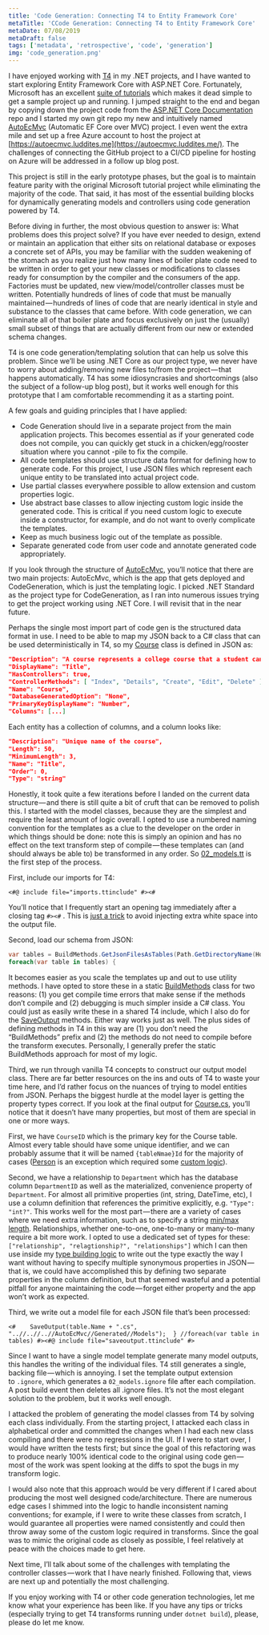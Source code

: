 ```yaml
---
title: 'Code Generation: Connecting T4 to Entity Framework Core'
metaTitle: 'CCode Generation: Connecting T4 to Entity Framework Core'
metaDate: 07/08/2019
metaDraft: false
tags: ['metadata', 'retrospective', 'code', 'generation']
img: 'code_generation.png'
---
```


I have enjoyed working with [T4](https://docs.microsoft.com/en-us/visualstudio/modeling/code-generation-and-t4-text-templates?view=vs-2019) in my .NET projects, and I have wanted to start exploring Entity Framework Core with ASP.NET Core. Fortunately, Microsoft has an excellent [suite of tutorials](https://docs.asp.net/en/latest/data/ef-mvc/intro.html) which makes it dead simple to get a sample project up and running. I jumped straight to the end and began by copying down the project code from the [ASP.NET Core Documentation](https://github.com/aspnet/AspNetCore.Docs/tree/master/aspnetcore/data/ef-mvc/intro/samples/cu-final) repo and I started my own git repo my new and intuitively named [AutoEcMvc](https://github.com/crfroehlich/AutoEcMvc) (Automatic EF Core over MVC) project. I even went the extra mile and set up a free Azure account to host the project at [https://autoecmvc.luddites.me](https://autoecmvc.luddites.me/). The challenges of connecting the GitHub project to a CI/CD pipeline for hosting on Azure will be addressed in a follow up blog post.

This project is still in the early prototype phases, but the goal is to maintain feature parity with the original Microsoft tutorial project while eliminating the majority of the code. That said, it has most of the essential building blocks for dynamically generating models and controllers using code generation powered by T4.

Before diving in further, the most obvious question to answer is: What problems does this project solve? If you have ever needed to design, extend or maintain an application that either sits on relational database or exposes a concrete set of APIs, you may be familiar with the sudden weakening of the stomach as you realize just how many lines of boiler plate code need to be written in order to get your new classes or modifications to classes ready for consumption by the compiler and the consumers of the app. Factories must be updated, new view/model/controller classes must be written. Potentially hundreds of lines of code that must be manually maintained — hundreds of lines of code that are nearly identical in style and substance to the classes that came before. With code generation, we can eliminate all of that boiler plate and focus exclusively on just the (usually) small subset of things that are actually different from our new or extended schema changes.

T4 is one code generation/templating solution that can help us solve this problem. Since we’ll be using .NET Core as our project type, we never have to worry about adding/removing new files to/from the project — that happens automatically. T4 has some idiosyncrasies and shortcomings (also the subject of a follow-up blog post), but it works well enough for this prototype that I am comfortable recommending it as a starting point.

A few goals and guiding principles that I have applied:

- Code Generation should live in a separate project from the main application projects. This becomes essential as if your generated code does not compile, you can quickly get stuck in a chicken/egg/rooster situation where you cannot -pile to fix the compile.
- All code templates should use structure data format for defining how to generate code. For this project, I use JSON files which represent each unique entity to be translated into actual project code.
- Use partial classes everywhere possible to allow extension and custom properties logic.
- Use abstract base classes to allow injecting custom logic inside the generated code. This is critical if you need custom logic to execute inside a constructor, for example, and do not want to overly complicate the templates.
- Keep as much business logic out of the template as possible.
- Separate generated code from user code and annotate generated code appropriately.

If you look through the structure of [AutoEcMvc](https://github.com/crfroehlich/AutoEcMvc), you’ll notice that there are two main projects: AutoEcMvc, which is the app that gets deployed and CodeGeneration, which is just the templating logic. I picked .NET Standard as the project type for CodeGeneration, as I ran into numerous issues trying to get the project working using .NET Core. I will revisit that in the near future.

Perhaps the single most import part of code gen is the structured data format in use. I need to be able to map my JSON back to a C# class that can be used deterministically in T4, so my [Course](https://github.com/crfroehlich/AutoEcMvc/blob/master/CodeGeneration/Transforms/schema/Course.json) class is defined in JSON as:

```json
"Description": "A course represents a college course that a student can take",
"DisplayName": "Title",
"HasControllers": true,
"ControllerMethods": [ "Index", "Details", "Create", "Edit", "Delete" ],
"Name": "Course",
"DatabaseGeneratedOption": "None",
"PrimaryKeyDisplayName": "Number",
"Columns": [...]
```

Each entity has a collection of columns, and a column looks like:

```json
"Description": "Unique name of the course",
"Length": 50,
"MinimumLength": 3,
"Name": "Title",
"Order": 0,
"Type": "string"
```

Honestly, it took quite a few iterations before I landed on the current data structure — and there is still quite a bit of cruft that can be removed to polish this. I started with the model classes, because they are the simplest and require the least amount of logic overall. I opted to use a numbered naming convention for the templates as a clue to the developer on the order in which things should be done: note this is simply an opinion and has no effect on the text transform step of compile — these templates can (and should always be able to) be transformed in any order. So [02_models.tt](https://github.com/crfroehlich/AutoEcMvc/blob/master/CodeGeneration/Transforms/templates/02_Models.tt) is the first step of the process.

First, include our imports for T4:

`<#@ include file="imports.ttinclude" #><#`

You’ll notice that I frequently start an opening tag immediately after a closing tag `#><#` . This is [just a trick](https://stackoverflow.com/a/19860881) to avoid injecting extra white space into the output file.

Second, load our schema from JSON:

```csharp
var tables = BuildMethods.GetJsonFilesAsTables(Path.GetDirectoryName(Host.TemplateFile) + "\\\\..\\\\schema");
foreach(var table in tables) {
```

It becomes easier as you scale the templates up and out to use utility methods. I have opted to store these in a static [BuildMethods](https://github.com/crfroehlich/AutoEcMvc/blob/master/CodeGeneration/Core/BuildMethods.cs) class for two reasons: (1) you get compile time errors that make sense if the methods don’t compile and (2) debugging is much simpler inside a C# class. You could just as easily write these in a shared T4 include, which I also do for the [SaveOutput](https://github.com/crfroehlich/AutoEcMvc/blob/master/CodeGeneration/Transforms/templates/saveoutput.ttinclude) methods. Either way works just as well. The plus sides of defining methods in T4 in this way are (1) you don’t need the “BuildMethods” prefix and (2) the methods do not need to compile before the transform executes. Personally, I generally prefer the static BuildMethods approach for most of my logic.

Third, we run through vanilla T4 concepts to construct our output model class. There are far better resources on the ins and outs of T4 to waste your time here, and I’d rather focus on the nuances of trying to model entities from JSON. Perhaps the biggest hurdle at the model layer is getting the property types correct. If you look at the final output for [Course.cs](https://github.com/crfroehlich/AutoEcMvc/blob/master/AutoEcMvc/Generated/Models/Course.cs#L23), you’ll notice that it doesn’t have many properties, but most of them are special in one or more ways.

First, we have `CourseID` which is the primary key for the Course table. Almost every table should have some unique identifier, and we can probably assume that it will be named `{tableNmae}Id` for the majority of cases ([Person](https://github.com/crfroehlich/AutoEcMvc/blob/master/AutoEcMvc/Generated/Models/Person.cs#L19) is an exception which required some [custom logic](https://github.com/crfroehlich/AutoEcMvc/blob/master/CodeGeneration/Transforms/templates/02_Models.tt#L7)).

Second, we have a relationship to `Department` which has the database column `DepartmentID` as well as the materialized, convenience property of `Department`. For almost all primitive properties (int, string, DateTime, etc), I use a column definition that references the primitive explicitly, e.g. `"Type": "int?"`. This works well for the most part — there are a variety of cases where we need extra information, such as to specify a string [min/max length](https://github.com/crfroehlich/AutoEcMvc/blob/master/CodeGeneration/Transforms/schema/Course.json#L14). Relationships, whether one-to-one, one-to-many or many-to-many require a bit more work. I opted to use a dedicated set of types for these: `["relationship", "relagtionship?", "relationships"]` which I can then use inside my [type building logic](https://github.com/crfroehlich/AutoEcMvc/blob/master/CodeGeneration/Core/BuildMethods.cs#L328) to write out the type exactly the way I want without having to specify multiple synonymous properties in JSON — that is, we could have accomplished this by defining two separate properties in the column definition, but that seemed wasteful and a potential pitfall for anyone maintaining the code — forget either property and the app won’t work as expected.

Third, we write out a model file for each JSON file that’s been processed:

```t4
<#    SaveOutput(table.Name + ".cs", "..//..//..//AutoEcMvc//Generated//Models");  } //foreach(var table in tables) #><#@ include file="saveoutput.ttinclude" #>
```

Since I want to have a single model template generate many model outputs, this handles the writing of the individual files. T4 still generates a single, backing file — which is annoying. I set the template output extension to `.ignore`, which generates a `02_models.ignore` file after each compilation. A post build event then deletes all .ignore files. It’s not the most elegant solution to the problem, but it works well enough.

I attacked the problem of generating the model classes from T4 by solving each class individually. From the starting project, I attacked each class in alphabetical order and committed the changes when I had each new class compiling and there were no regressions in the UI. If I were to start over, I would have written the tests first; but since the goal of this refactoring was to produce nearly 100% identical code to the original using code gen — most of the work was spent looking at the diffs to spot the bugs in my transform logic.

I would also note that this approach would be very different if I cared about producing the most well designed code/architecture. There are numerous edge cases I shimmed into the logic to handle inconsistent naming conventions; for example, if I were to write these classes from scratch, I would guarantee all properties were named consistently and could then throw away some of the custom logic required in transforms. Since the goal was to mimic the original code as closely as possible, I feel relatively at peace with the choices made to get here.

Next time, I’ll talk about some of the challenges with templating the controller classes — work that I have nearly finished. Following that, views are next up and potentially the most challenging.

If you enjoy working with T4 or other code generation technologies, let me know what your experience has been like. If you have any tips or tricks (especially trying to get T4 transforms running under `dotnet build`), please, please do let me know.
